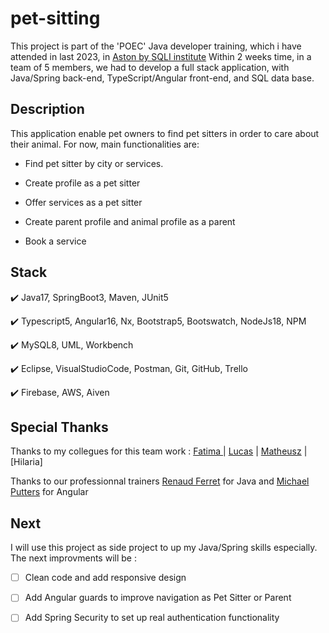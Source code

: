 # pet-sitting

This project is part of the 'POEC' Java developer training, which i have attended in last 2023, in [Aston by SQLI institute](https://astonbysqli.com/)
Within 2 weeks time, in a team of 5 members, we had to develop a full stack application, with Java/Spring back-end, TypeScript/Angular front-end, and SQL data base.   




## Description


This application enable pet owners to find pet sitters in order to care about their animal. For now, main functionalities are:

- Find pet sitter by city or services. 
  
- Create profile as a pet sitter 
  
- Offer services as a pet sitter
  
- Create parent profile and animal profile as a parent
  
- Book a service   




## Stack


✔️ Java17, SpringBoot3, Maven, JUnit5

✔️ Typescript5, Angular16, Nx, Bootstrap5, Bootswatch, NodeJs18, NPM

✔️ MySQL8, UML, Workbench

✔️ Eclipse, VisualStudioCode, Postman, Git, GitHub, Trello

✔️ Firebase, AWS, Aiven   




## Special Thanks


Thanks to my collegues for this team work : [Fatima ](https://github.com/FatimaCha) | [Lucas](https://github.com/LucasTymen) | [Matheusz](https://github.com/Indopasnorte) | [Hilaria]

Thanks to our professionnal trainers [Renaud Ferret](https://ferretrenaud.ovh/renaud91) for Java and [Michael Putters](https://github.com/rraziel) for Angular   



## Next


I will use this project as side project to up my Java/Spring skills especially.  The next improvments will be :
- [ ] Clean code and add responsive design
- [ ] Add Angular guards to improve navigation as Pet Sitter or Parent
- [ ] Add Spring Security to set up real authentication functionality   


